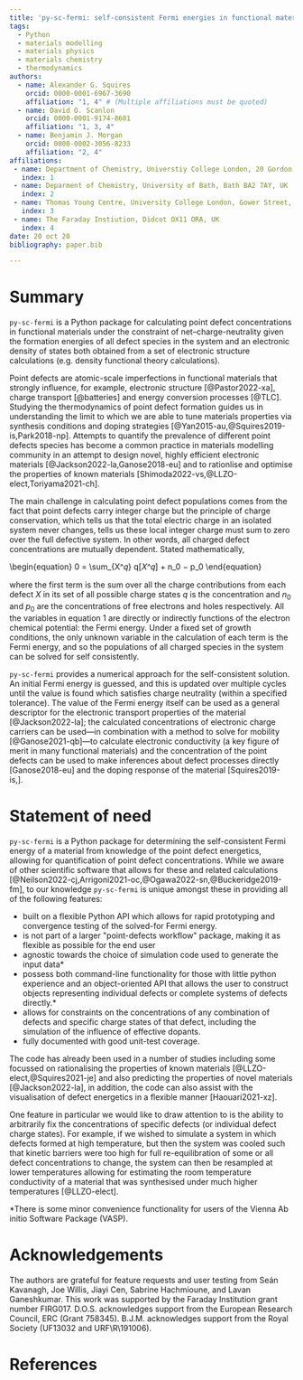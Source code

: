 ```yaml
---
title: 'py-sc-fermi: self-consistent Fermi energies in functional materials'
tags:
  - Python
  - materials modelling
  - materials physics
  - materials chemistry
  - thermodynamics
authors:
  - name: Alexander G. Squires 
    orcid: 0000-0001-6967-3690
    affiliation: "1, 4" # (Multiple affiliations must be quoted)
  - name: David O. Scanlon
    orcid: 0000-0001-9174-8601
    affiliation: "1, 3, 4"
  - name: Benjamin J. Morgan 
    orcid: 0000-0002-3056-8233
    affiliation: "2, 4"
affiliations:
 - name: Department of Chemistry, Universtiy College London, 20 Gordon Street, London WC1H 0AJ, UK
   index: 1
 - name: Deparment of Chemistry, University of Bath, Bath BA2 7AY, UK
   index: 2
 - name: Thomas Young Centre, University College London, Gower Street, London WC1E 6BT, UK
   index: 3
 - name: The Faraday Instiution, Didcot OX11 ORA, UK
   index: 4
date: 20 oct 20
bibliography: paper.bib

---
```


# Summary

`py-sc-fermi` is a Python package for calculating point defect concentrations in functional materials under the constraint of net&ndash;charge-neutrality given the formation energies of all defect species in the system and an electronic density of states both obtained from a set of electronic structure calculations (e.g. density functional theory calculations).

Point defects are atomic-scale imperfections in functional materials that strongly influence, for example, electronic structure [@Pastor2022-xa], charge transport [@batteries] and energy conversion processes [@TLC]. Studying the thermodynamics of point defect formation guides us in understanding the limit to which we are able to tune materials properties via synthesis conditions and doping strategies [@Yan2015-au,@Squires2019-is,Park2018-np]. Attempts to quantify the prevalence of different point defects species has become a common practice in materials modelling community in an attempt to design novel, highly efficient electronic materials [@Jackson2022-la,Ganose2018-eu] and to rationlise and optimise the properties of known materials [Shimoda2022-vs,@LLZO-elect,Toriyama2021-ch]. 

The main challenge in calculating point defect populations comes from the fact that point defects carry integer charge but the principle of charge conservation, which tells us that the total electric charge in an isolated system never changes, tells us these local integer charge must sum to zero over the full defective system. In other words, all charged defect concentrations are mutually dependent. Stated mathematically,

\begin{equation}
0 = \sum_{X^𝑞} q[𝑋^𝑞] + n_0 − p_0
\end{equation}

where the first term is the sum over all the charge contributions from each defect $X$ in its set of all possible charge states $q$ is the concentration and $n_0$ and $p_0$ are the concentrations of free electrons and holes respectively. All the variables in equation 1 are directly or indirectly functions of the electron chemical potential: the Fermi energy. Under a fixed set of growth conditions, the only unknown variable in the calculation of each term is the Fermi energy, and so the populations of all charged species in the system can be solved for self consistently.

`py-sc-fermi` provides a numerical approach for the self-consistent solution. An initial Fermi energy is guessed, and this is updated over multiple cycles until the value is found which satisfies charge neutrality (within a specified tolerance). The value of the Fermi energy itself can be used as a general descriptor for the electronic transport properties of the material [@Jackson2022-la]; the calculated concentrations of electronic charge carriers can be used&mdash;in combination with a method to solve for mobility [@Ganose2021-qb]&mdash;to calculate electronic conductivity (a key figure of merit in many functional materials) and the concentration of the point defects can be used to make inferences about defect processes directly [Ganose2018-eu] and the doping response of the material [Squires2019-is,].

# Statement of need

`py-sc-fermi` is a Python package for determining the self-consistent Fermi energy of a material from knowledge of the point defect
energetics, allowing for quantification of point defect concentrations. While we aware of other scientific software that allows for these and related calculations [@Neilson2022-cj,Arrigoni2021-oc,@Ogawa2022-sn,@Buckeridge2019-fm], to our knowledge `py-sc-fermi` is unique amongst these in providing all of the following features:

  - built on a flexible Python API which allows for rapid prototyping and convergence testing of the solved-for Fermi energy.
  - is not part of a larger "point-defects workflow" package, making it as flexible as possible for the end user
  - agnostic towards the choice of simulation code used to generate the input data*
  - possess both command-line functionality for those with little python experience and an object-oriented API that allows the user to construct objects representing individual defects or complete systems of defects directly.* 
  - allows for constraints on the concentrations of any combination of defects and specific charge states of that defect, including the simulation of the influence of effective dopants.
  - fully documented with good unit-test coverage.

The code has already been used in a number of studies including some focussed on rationalising the 
properties of known materials [@LLZO-elect,@Squires2021-je] and also predicting the properties of novel materials [@Jackson2022-la], in addition, the code can also assist with the visualisation of defect energetics in a flexible manner [Haouari2021-xz].

One feature in particular we would like to draw attention to is the ability to arbitrarily fix the concentrations of specific defects (or individual defect charge states). For example, if we wished to simulate a system in which defects formed at high temperature, but then the system was cooled such that kinetic barriers were too high for full re-equilibration of some or all defect concentrations to change, the system can then be resampled at lower temperatures allowing for estimating the room temperature conductivity of a material that was synthesised under much higher temperatures [@LLZO-elect]. 




 *There is some minor convenience functionality for users of the Vienna Ab initio Software Package (VASP).



# Acknowledgements

The authors are grateful for feature requests and user testing from Seán Kavanagh, Joe Willis, Jiayi Cen, Sabrine Hachmioune, and Lavan Ganeshkumar. This work was supported by the Faraday Institution grant number FIRG017. D.O.S. acknowledges support from the European Research Council, ERC (Grant 758345). B.J.M. acknowledges support from the Royal Society (UF13032 and URF\R\191006).

# References
